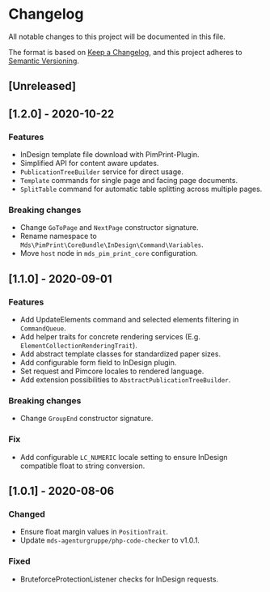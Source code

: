 # Changelog
All notable changes to this project will be documented in this file.

The format is based on [Keep a Changelog](https://keepachangelog.com/en/1.0.0/),
and this project adheres to [Semantic Versioning](https://semver.org/spec/v2.0.0.html).

## [Unreleased]

## [1.2.0] - 2020-10-22
### Features
- InDesign template file download with PimPrint-Plugin.
- Simplified API for content aware updates.
- `PublicationTreeBuilder` service for direct usage.
- `Template` commands for single page and facing page documents.
- `SplitTable` command for automatic table splitting across multiple pages.

### Breaking changes
- Change `GoToPage` and `NextPage` constructor signature.
- Rename namespace to `Mds\PimPrint\CoreBundle\InDesign\Command\Variables`.
- Move `host` node in `mds_pim_print_core` configuration. 

## [1.1.0] - 2020-09-01
### Features
- Add UpdateElements command and selected elements filtering in `CommandQueue`.
- Add helper traits for concrete rendering services (E.g. `ElementCollectionRenderingTrait`).
- Add abstract template classes for standardized paper sizes.
- Add configurable form field to InDesign plugin.
- Set request and Pimcore locales to rendered language.
- Add extension possibilities to `AbstractPublicationTreeBuilder`.

### Breaking changes
- Change `GroupEnd` constructor signature.

### Fix
- Add configurable `LC_NUMERIC` locale setting to ensure InDesign compatible float to string conversion.

## [1.0.1] - 2020-08-06
### Changed
- Ensure float margin values in `PositionTrait`. 
- Update `mds-agenturgruppe/php-code-checker` to v1.0.1.

### Fixed
- BruteforceProtectionListener checks for InDesign requests.
 
